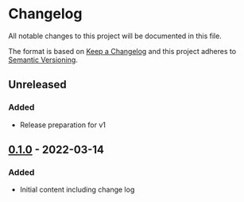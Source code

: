 # Changelog

All notable changes to this project will be documented in this file.

The format is based on [Keep a Changelog](http://keepachangelog.com/)
and this project adheres to [Semantic Versioning](http://semver.org/).

## Unreleased

### Added

- Release preparation for v1

## [0.1.0] - 2022-03-14

### Added

- Initial content including change log

[0.1.0]: https://github.com/release-flow/keep-a-changelog-action/releases/tag/v0.1.0
